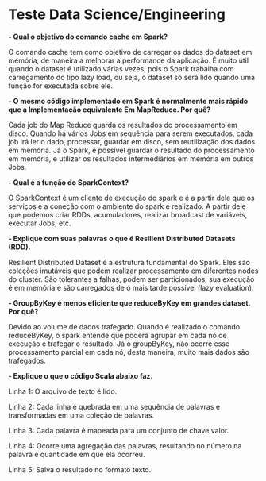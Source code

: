 # Teste Data Science/Engineering

**- Qual o ​objetivo do comando cache em Spark?**

O comando cache tem como objetivo de carregar os dados do dataset em memória, de maneira a melhorar a performance da aplicação. É muito útil quando o dataset é utilizado várias vezes, pois o Spark trabalha com carregamento do tipo lazy load, ou seja, o dataset só será lido quando uma função for executada sobre ele.

**- O mesmo código implementado em Spark é normalmente mais rápido que a Implementação equivalente Em MapReduce. Por quê?**

Cada job do Map Reduce guarda os resultados do processamento em disco. Quando há vários Jobs em sequência para serem executados, cada job irá ler o dado, processar, guardar em disco, sem reutilização dos dados em memória. Já o Spark, é possível guardar o resultado do processamento em memória, e utilizar os resultados intermediários em memória em outros Jobs.

**- Qual é a função do SparkContext?**

O SparkContext  é um cliente de execução do spark e é a partir dele que os serviços e a coneção com o ambiente do spark é realizado. A partir dele que podemos criar RDDs, acumuladores, realizar broadcast de variáveis, executar Jobs, etc.

**- Explique com suas palavras o que é Resilient Distributed Datasets (RDD).**

Resilient Distributed Dataset é a estrutura fundamental do Spark. Eles são coleções imutáveis que podem realizar processamento em diferentes nodes do cluster. São tolerantes a falhas, podem ser particionados, sua execução é em memória e são carregados de o mais tarde possível (lazy evaluation).

**- GroupByKey é menos eficiente que reduceByKey em grandes dataset. Por quê?**

Devido ao volume de dados trafegado. Quando é realizado o comando reduceByKey, o spark entende que poderá agrupar em cada nó de execução e trafegar o resultado. Já o groupByKey, não ocorre esse processamento parcial em cada nó, desta maneira, muito mais dados são trafegados.

**- Explique o que o código Scala abaixo faz.**

Linha 1: O arquivo de texto é lido.

Linha 2: Cada linha é quebrada em uma sequência de palavras e transformadas em uma coleção de palavras.

Linha 3: Cada palavra é mapeada para um conjunto de chave valor.

Linha 4: Ocorre uma agregação das palavras, resultando no número na palavra e quantidade em que ela ocorreu.

Linha 5: Salva o resultado no formato texto.

